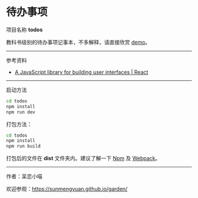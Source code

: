 # 待办事项 #

项目名称 __todos__

教科书级别的待办事项记事本，不多解释，请直接欣赏 [demo](https://sunmengyuan.github.io/demos/react/todos)。

*****

参考资料

+ [A JavaScript library for building user interfaces | React](https://facebook.github.io/react/)

*****

启动方法
    
```bash
cd todos
npm install
npm run dev
```

打包方法：

```bash
cd todos
npm install
npm run build
```

打包后的文件在 __dist__ 文件夹内。建议了解一下 [Npm](https://www.npmjs.com/) 及 [Webpack](https://webpack.github.io/docs/)。

*****

作者：呆恋小喵

欢迎参观：<https://sunmengyuan.github.io/garden/>

